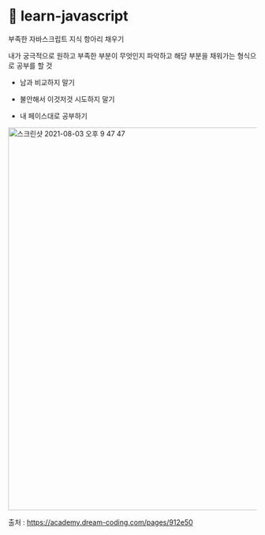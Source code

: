 # 🚀 learn-javascript

부족한 자바스크립트 지식 항아리 채우기

내가 궁극적으로 원하고 부족한 부분이 무엇인지 파악하고 해당 부분을 채워가는 형식으로 공부를 할 것

* 남과 비교하지 말기

* 불안해서 이것저것 시도하지 말기

* 내 페이스대로 공부하기
 
<img width="776" alt="스크린샷 2021-08-03 오후 9 47 47" src="https://user-images.githubusercontent.com/56878724/128018002-d8e2bd26-73aa-4b4a-a5af-66bd0ed6e2ad.png">

출처 : https://academy.dream-coding.com/pages/912e50

